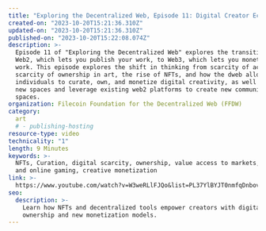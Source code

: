 ```yaml
---
title: "Exploring the Decentralized Web, Episode 11: Digital Creator Economy"
created-on: "2023-10-20T15:21:36.310Z"
updated-on: "2023-10-20T15:21:36.310Z"
published-on: "2023-10-20T15:22:08.074Z"
description: >-
  Episode 11 of "Exploring the Decentralized Web" explores the transition from
  Web2, which lets you publish your work, to Web3, which lets you monetize that
  work. This episode explores the shift in thinking from scarcity of access to
  scarcity of ownership in art, the rise of NFTs, and how the dweb allows
  individuals to curate, own, and monetize digital creativity, as well as build
  new spaces and leverage existing web2 platforms to create new community
  spaces.
organization: Filecoin Foundation for the Decentralized Web (FFDW)
category:
  art
  # - publishing-hosting
resource-type: video
technicality: "1"
length: 9 Minutes
keywords: >-
  NFTs, Curation, digital scarcity, ownership, value access to markets, metaverse
  and online gaming, creative monetization
link: >-
  https://www.youtube.com/watch?v=W3weRLlFJQo&list=PL37YlBYJT0nmfqDnbov6lKHUyZvRfQjap&index=12
seo:
  description: >-
    Learn how NFTs and decentralized tools empower creators with digital 
    ownership and new monetization models.
---
```

